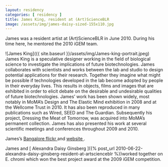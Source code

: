 ```yaml
---
layout: residency
categories: [ residency ]
title: James King, resident at (Art)ScienceBLR
image: /assets/img/james-daisy-sized-155x110.jpg
---
```



James was a resident artist at (Art)ScienceBLR in June 2010. During his time here, he mentored the 2010 iGEM team.

<!--more-->

![James King]({{ site.baseurl }}/assets/img/James-king-portrait.jpeg)
James King is a speculative designer working in the field of biological science to investigate the implications of future biotechnologies. James collaborates with scientists and works between the lab and studio to design potential applications for their research. Together they imagine what might be possible if technologies developed in the lab become adopted by people in their everyday lives. This results in objects, films and images that are exhibited in order to elicit debate on the desirable and undesirable qualities of future biotechnologies.
James’ work has been shown widely, most notably in MoMA’s Design and The Elastic Mind exhibition in 2008 and at the Wellcome Trust in 2010. It has also been reproduced in many publications such as Wired, SEED and The Guardian. Subsequently his project, Dressing the Meat of Tomorrow, was acquired into MoMA’s permanent collection. James has also presented his work at several scientific meetings and conferences throughout 2009 and 2010. 

James’s [ Bangalore flickr ](https://www.flickr.com/photos/jamesking/albums/72157624301462124)  and [ website ](http://www.james-king.net/).

James and [ Alexandra Daisy Ginsberg  ]({% post_url 2010-06-22-alexandra-daisy-ginsberg-resident-at-artscienceblr %})worked together on E. chromi which won the best project award at the 2009 iGEM competition.
